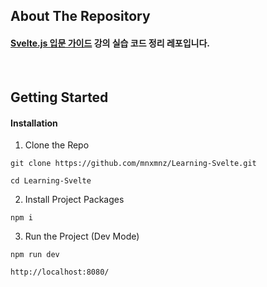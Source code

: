 ## About The Repository

#### [Svelte.js 입문 가이드](https://www.inflearn.com/course/%EC%8A%A4%EB%B2%A8%ED%8A%B8-%EC%9E%85%EB%AC%B8-%EA%B0%80%EC%9D%B4%EB%93%9C) 강의 실습 코드 정리 레포입니다.

<br />

## Getting Started

#### Installation

1. Clone the Repo

```
git clone https://github.com/mnxmnz/Learning-Svelte.git
```

```
cd Learning-Svelte
```

2. Install Project Packages

```
npm i
```

3. Run the Project (Dev Mode)

```
npm run dev

http://localhost:8080/
```
